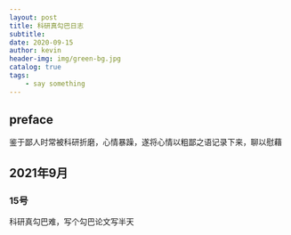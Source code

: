 ```yaml
---
layout: post
title: 科研真勾巴日志
subtitle: 
date: 2020-09-15
author: kevin
header-img: img/green-bg.jpg
catalog: true
tags:
    - say something
---
```




## preface



鉴于鄙人时常被科研折磨，心情暴躁，遂将心情以粗鄙之语记录下来，聊以慰藉





## 2021年9月



### 15号



科研真勾巴难，写个勾巴论文写半天

